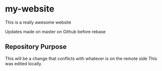 # my-website

This is a really awesome website

Updates made on master on Github before rebase

## Repository Purpose

This will be a change that conflicts
with whatever is on the remote side
This was edited locally.
